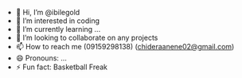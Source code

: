 - 👋 Hi, I’m @ibilegold
- 👀 I’m interested in coding
- 🌱 I’m currently learning ...
- 💞️ I’m looking to collaborate on any projects
- 📫 How to reach me (09159298138) (chideraanene02@gmail.com)
- 😄 Pronouns: ...
- ⚡ Fun fact: Basketball Freak

<!---
ibilegold/ibilegold is a ✨ special ✨ repository because its `README.md` (this file) appears on your GitHub profile.
You can click the Preview link to take a look at your changes.
--->

